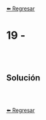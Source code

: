 [⬅️ Regresar](https://github.com/cosmoart/adventJS)

# 19 -

<br/>
<br/>

## Solución

```js
```

<br />

[⬅️ Regresar](ttps://github.com/cosmoart/adventJS)

